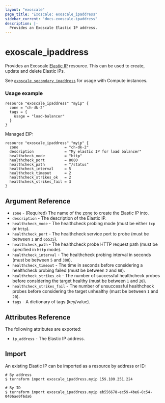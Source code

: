 ```yaml
---
layout: "exoscale"
page_title: "Exoscale: exoscale_ipaddress"
sidebar_current: "docs-exoscale-ipaddress"
description: |-
  Provides an Exoscale Elastic IP address.
---
```


# exoscale\_ipaddress

Provides an Exoscale [Elastic IP][eip] resource. This can be used to create, update and delete Elastic IPs.

See [`exoscale_secondary_ipaddress`][secip] for usage with Compute instances.

[eip]: https://community.exoscale.com/documentation/compute/eip/
[secip]: secondary_ipaddress.html

### Usage example

```hcl
resource "exoscale_ipaddress" "myip" {
  zone = "ch-dk-2"
  tags = {
    usage = "load-balancer"
  }
}
```

Managed EIP:

```hcl
resource "exoscale_ipaddress" "myip" {
  zone                     = "ch-dk-2"
  description              = "My elastic IP for load balancer"
  healthcheck_mode         = "http"
  healthcheck_port         = 8000
  healthcheck_path         = "/status"
  healthcheck_interval     = 5
  healthcheck_timeout      = 2
  healthcheck_strikes_ok   = 2
  healthcheck_strikes_fail = 3
}
```

## Argument Reference

* `zone` - (Required) The name of the [zone][zone] to create the Elastic IP into.
* `description` - The description of the Elastic IP.
* `healthcheck_mode` - The healthcheck probing mode (must be either `tcp` or `http`).
* `healthcheck_port` - The healthcheck service port to probe (must be between `1` and `65535`).
* `healthcheck_path` - The healthcheck probe HTTP request path (must be specified in `http` mode).
* `healthcheck_interval` - The healthcheck probing interval in seconds (must be between `5` and `300`).
* `healthcheck_timeout` - The time in seconds before considering a healthcheck probing failed (must be between `2` and `60`).
* `healthcheck_strikes_ok` - The number of successful healthcheck probes before considering the target healthy (must be between `1` and `20`).
* `healthcheck_strikes_fail` - The number of unsuccessful healthcheck probes before considering the target unhealthy (must be between `1` and `20`).
* `tags` - A dictionary of tags (key/value).

[zone]: https://www.exoscale.com/datacenters/

## Attributes Reference

The following attributes are exported:

* `ip_address` - The Elastic IP address.

## Import

An existing Elastic IP can be imported as a resource by address or ID:

```console
# By address
$ terraform import exoscale_ipaddress.myip 159.100.251.224

# By ID
$ terraform import exoscale_ipaddress.myip eb556678-ec59-4be6-8c54-0406ae0f6da6
```
